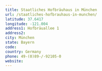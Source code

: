 ```yaml
---
title: Staatliches Hofbräuhaus in München
url: /staatliches-hofbrauhaus-in-munchen/
latitude: 37.6417
longitude: -121.004
address1: Hofbräuallee 1
address2: 
city: München
state: Bayern
code: 
country: Germany
phone: 49-(0)89-/-92105-0
website: 
---
```


